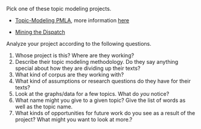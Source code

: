 Pick one of these topic modeling projects.

* [Topic-Modeling PMLA](https://agoldst.github.io/dfr-browser/demo/), more information [here](https://andrewgoldstone.com/blog/2012/12/13/pmla/)


* [Mining the Dispatch](http://dsl.richmond.edu/dispatch/pages/intro)

Analyze your project according to the following questions.

1. Whose project is this? Where are they working?
2. Describe their topic modeling methodology. Do they say anything special about how they are dividing up their texts?
3. What kind of corpus are they working with?
4. What kind of assumptions or research questions do they have for their texts?
5. Look at the graphs/data for a few topics. What do *you* notice?
6. What name might you give to a given topic? Give the list of words as well as the topic name.
7. What kinds of  opportunities for future work do you see as a result of the project? What might you want to look at more.?